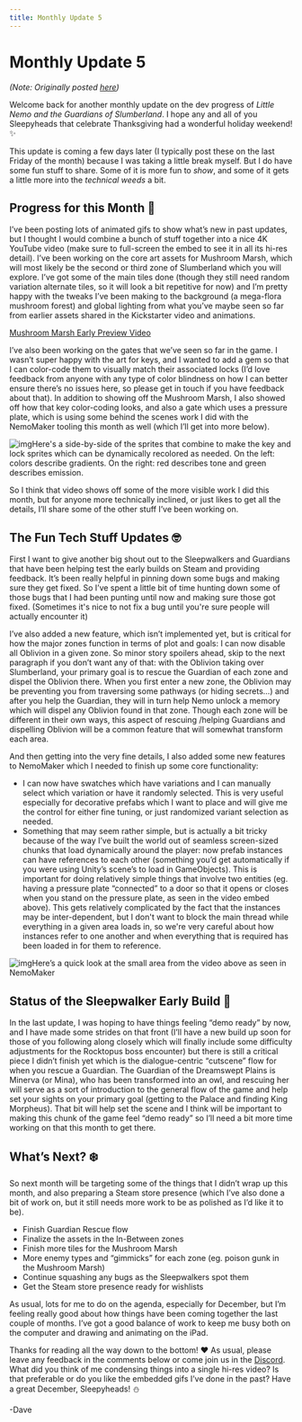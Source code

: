 ```yaml
---
title: Monthly Update 5
---
```

# Monthly Update 5

*(Note: Originally posted [here](https://www.kickstarter.com/projects/diesoft/little-nemo/posts/3676053))*

Welcome back for another monthly update on the dev progress of *Little Nemo and the Guardians of Slumberland*. I hope any and all of you Sleepyheads that celebrate Thanksgiving had a wonderful holiday weekend! ✨

This update is coming a few days later (I typically post these on the last Friday of the month) because I was taking a little break myself. But I do have some fun stuff to share. Some of it is more fun to *show*, and some of it gets a little more into the *technical weeds* a bit.

##  **Progress for this Month** 🦃

I’ve been posting lots of animated gifs to show what’s new in past updates, but I thought I would combine a bunch of stuff together into a nice 4K YouTube video (make sure to full-screen the embed to see it in all its hi-res detail). I’ve been working on the core art assets for Mushroom Marsh, which will most likely be the second or third zone of Slumberland which you will explore. I’ve got some of the main tiles done (though they still need random variation alternate tiles, so it will look a bit repetitive for now) and I’m pretty happy with the tweaks I’ve been making to the background (a mega-flora mushroom forest) and global lighting from what you’ve maybe seen so far from earlier assets shared in the Kickstarter video and animations.

[Mushroom Marsh Early Preview Video](https://youtu.be/F169415BMeU)

I’ve also been working on the gates that we’ve seen so far in the game. I wasn’t super happy with the art for keys, and I wanted to add a gem so that I can color-code them to visually match their associated locks (I’d love feedback from anyone with any type of color blindness on how I can better ensure there’s no issues here, so please get in touch if you have feedback about that). In addition to showing off the Mushroom Marsh,  I also showed off how that key color-coding looks, and also a gate which uses a pressure plate, which is using some behind the scenes work I did with the NemoMaker tooling this month as well (which I’ll get into more below).

![img](https://ksr-ugc.imgix.net/assets/039/342/386/a35f6a00c324c088872ac047c144d053_original.png?ixlib=rb-4.0.2&w=700&fit=max&v=1669671519&gif-q=50&lossless=true&s=72faddda25849461dafba193c212ac02)Here's a side-by-side of the sprites that combine to make the key and lock sprites which can be dynamically recolored as needed. On the left: colors describe gradients. On the right: red describes tone and green describes emission.

So I think that video shows off some of the more visible work I did this month, but for anyone more technically inclined, or just likes to get all the details, I’ll share some of the other stuff I’ve been working on.

##  **The Fun Tech Stuff Updates** 🤓

First I want to give another big shout out to the Sleepwalkers and Guardians that have been helping test the early builds on Steam and providing feedback. It’s been really helpful in pinning down some bugs and making sure they get fixed. So I’ve spent a little bit of time hunting down some of those bugs that I had been punting until now and making sure those got fixed. (Sometimes it's nice to not fix a bug until you're sure people will actually encounter it)

I’ve also added a new feature, which isn’t implemented yet, but is critical for how the major zones function in terms of plot and goals: I can now disable all Oblivion in a given zone. So minor story spoilers ahead, skip to the next paragraph if you don’t want any of that: with the Oblivion taking over Slumberland, your primary goal is to rescue the Guardian of each zone and dispel the Oblivion there. When you first enter a new zone, the Oblivion may be preventing you from traversing some pathways (or hiding secrets…) and after you help the Guardian, they will in turn help Nemo unlock a memory which will dispel any Oblivion found in that zone. Though each zone will be different in their own ways, this aspect of rescuing /helping Guardians and dispelling Oblivion will be a common feature that will somewhat transform each area.

And then getting into the very fine details, I also added some new features to NemoMaker which I needed to finish up some core functionality:

- I can now have swatches which have variations and I can manually select which variation or have it randomly selected. This is very useful especially for decorative prefabs which I want to place and will give me the control for either fine tuning, or just randomized variant selection as needed.
- Something that may seem rather simple, but is actually a bit tricky because of the way I’ve built the world out of seamless screen-sized chunks that load dynamically around the player: now prefab instances can have references to each other (something you’d get automatically if you were using Unity’s scene’s to load in GameObjects). This is important for doing relatively simple things that involve two entities (eg. having a pressure plate “connected” to a door so that it opens or closes when you stand on the pressure plate, as seen in the video embed above). This gets relatively complicated by the fact that the instances may be inter-dependent, but I don't want to block the main thread while everything in a given area loads in, so we're very careful about how instances refer to one another and when everything that is required has been loaded in for them to reference.

![img](https://ksr-ugc.imgix.net/assets/039/342/194/669724751ef804e56f1c3340e70810a7_original.png?ixlib=rb-4.0.2&w=700&fit=max&v=1669670099&gif-q=50&lossless=true&s=19214f2321e5dd50da160030aa6032dc)Here’s a quick look at the small area from the video above as seen in NemoMaker

##  **Status of the Sleepwalker Early Build** 💾

In the last update, I was hoping to have things feeling “demo ready” by now, and I have made some strides on that front (I’ll have a new build up soon for those of you following along closely which will finally include some difficulty adjustments for the Rocktopus boss encounter) but there is still a critical piece I didn’t finish yet which is the dialogue-centric “cutscene” flow for when you rescue a Guardian. The Guardian of the Dreamswept Plains is Minerva (or Mina), who has been transformed into an owl, and rescuing her will serve as a sort of introduction to the general flow of the game and help set your sights on your primary goal (getting to the Palace and finding King Morpheus). That bit will help set the scene and I think will be important to making this chunk of the game feel “demo ready” so I’ll need a bit more time working on that this month to get there.

##  **What’s Next?** ❄️

So next month will be targeting some of the things that I didn’t wrap up this month, and also preparing a Steam store presence (which I’ve also done a bit of work on, but it still needs more work to be as polished as I’d like it to be).

- Finish Guardian Rescue flow
- Finalize the assets in the In-Between zones
- Finish more tiles for the Mushroom Marsh
- More enemy types and “gimmicks” for each zone (eg. poison gunk in the Mushroom Marsh)
- Continue squashing any bugs as the Sleepwalkers spot them
- Get the Steam store presence ready for wishlists

As usual, lots for me to do on the agenda, especially for December, but I’m feeling really good about how things have been coming together the last couple of months. I’ve got a good balance of work to keep me busy both on the computer and drawing and animating on the iPad.

Thanks for reading all the way down to the bottom! ❤️ As usual, please leave any feedback in the comments below or come join us in the [Discord](https://discord.com/invite/9NymgSJAVp). What did you think of me condensing things into a single hi-res video? Is that preferable or do you like the embedded gifs I’ve done in the past? Have a great December, Sleepyheads! ⛄

-Dave
